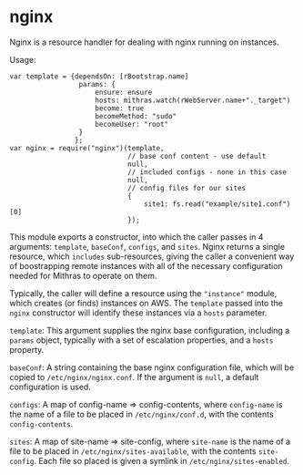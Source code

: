   
 
 # nginx
 
 Nginx is a resource handler for dealing with nginx running on instances.
 
 Usage:
 
 ```
 var template = {dependsOn: [rBootstrap.name]
                  params: {
                      ensure: ensure 
                      hosts: mithras.watch(rWebServer.name+"._target")
                      become: true
                      becomeMethod: "sudo"
                      becomeUser: "root"
                  }
                 };
 var nginx = require("nginx")(template, 
                              // base conf content - use default
                              null, 
                              // included configs - none in this case
                              null,
                              // config files for our sites
                              {
                                  site1: fs.read("example/site1.conf")[0]
                              });
 ```
 
 This module exports a constructor, into which the caller passes in
 4 arguments: `template`, `baseConf`, `configs`, and `sites`.  Nginx
 returns a single resource, which `includes` sub-resources, giving
 the caller a convenient way of boostrapping remote instances with
 all of the necessary configuration needed for Mithras to operate on
 them.
 
 Typically, the caller will define a resource using the `"instance"`
 module, which creates (or finds) instances on AWS.  The `template`
 passed into the `nginx` constructor will identify these instances
 via a `hosts` parameter.
 
 `template`: This argument supplies the nginx base configuration,
 including a `params` object, typically with a set of escalation
 properties, and a `hosts` property.
 
 `baseConf`: A string containing the base nginx configuration file,
 which will be copied to `/etc/nginx/nginx.conf`.  If the argument
 is `null`, a default configuration is used.
 
 `configs`: A map of config-name => config-contents, where
 `config-name` is the name of a file to be placed in
 `/etc/nginx/conf.d`, with the contents `config-contents`.
 
 `sites`: A map of site-name => site-config, where `site-name` is
 the name of a file to be placed in `/etc/nginx/sites-available`,
 with the contents `site-config`.  Each file so placed is given a
 symlink in `/etc/nginx/sites-enabled`.
 
 

